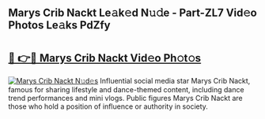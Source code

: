 ## Marys Crib Nackt Le𝚊k𝚎d N𝚞𝚍e - Part-ZL7 Vid𝚎o Photos Le𝚊ks PdZfy

# <h2><a href="http://fb3ekj.evod.top/?m=Marys+Crib+Nackt">🔗 👉🔴 Marys Crib Nackt Vid𝚎o Ph𝚘t𝚘s</a></h2>

[![Marys Crib Nackt N𝚞d𝚎s](https://i.imgur.com/8V9OHl7.gif)](http://fb3ekj.evod.top/?m=Marys+Crib+Nackt)
Influential social media star Marys Crib Nackt, famous for sharing lifestyle and dance-themed content, including dance trend performances and mini vlogs. Public figures Marys Crib Nackt are those who hold a position of influence or authority in society. 
